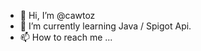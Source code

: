 - 👋 Hi, I’m @cawtoz
- 🌱 I’m currently learning Java / Spigot Api.
- 📫 How to reach me ...

<!---
cawtoz/cawtoz is a ✨ special ✨ repository because its `README.md` (this file) appears on your GitHub profile.
You can click the Preview link to take a look at your changes.
--->
